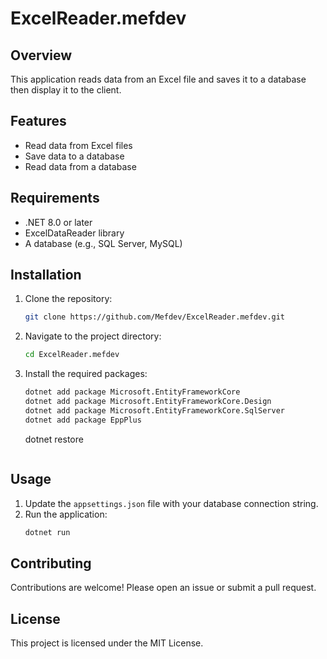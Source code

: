 # ExcelReader.mefdev

## Overview

This application reads data from an Excel file and saves it to a database then display it to the client.

## Features

- Read data from Excel files
- Save data to a database
- Read data from a database

## Requirements

- .NET 8.0 or later
- ExcelDataReader library
- A database (e.g., SQL Server, MySQL)

## Installation

1. Clone the repository:
    ```sh
    git clone https://github.com/Mefdev/ExcelReader.mefdev.git
    ```
2. Navigate to the project directory:
    ```sh
    cd ExcelReader.mefdev
    ```
3. Install the required packages:
    ```sh
    dotnet add package Microsoft.EntityFrameworkCore
    dotnet add package Microsoft.EntityFrameworkCore.Design
    dotnet add package Microsoft.EntityFrameworkCore.SqlServer
    dotnet add package EppPlus
    ```
    dotnet restore
    ```

## Usage

1. Update the `appsettings.json` file with your database connection string.
2. Run the application:
    ```sh
    dotnet run
    ```

## Contributing

Contributions are welcome! Please open an issue or submit a pull request.

## License

This project is licensed under the MIT License.